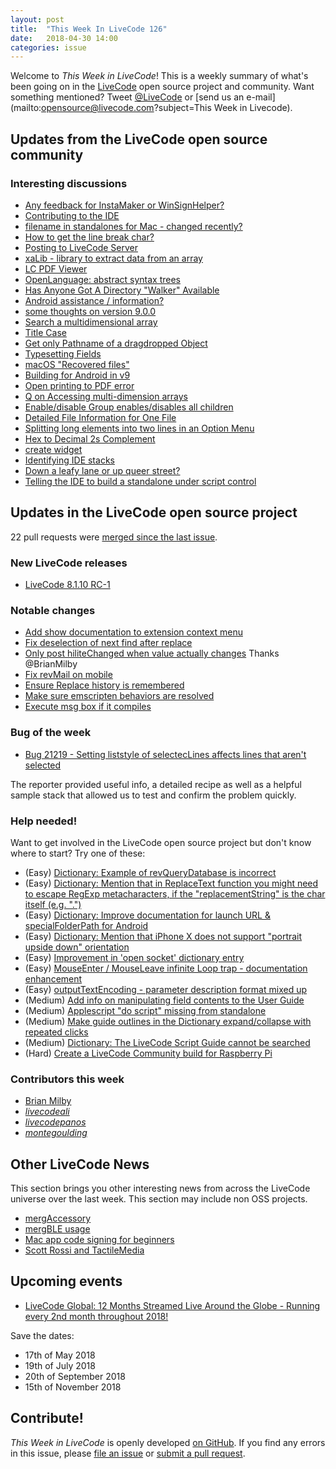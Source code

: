 ```yaml
---
layout: post
title:  "This Week In LiveCode 126"
date:   2018-04-30 14:00
categories: issue
---
```


Welcome to *This Week in LiveCode*!  This is a weekly summary of what's been
going on in the [LiveCode](https://livecode.com/) open source project and
community.  Want something mentioned?  Tweet
[@LiveCode](https://twitter.com/LiveCode) or
[send us an e-mail](mailto:opensource@livecode.com?subject=This Week in Livecode).

## Updates from the LiveCode open source community

<!---
### News & blog posts

- [LiveCode 9.0 GM](https://livecode.com/livecode-9-0-gm/)
--->



### Interesting discussions

- [Any feedback for InstaMaker or WinSignHelper?](https://www.mail-archive.com/use-livecode@lists.runrev.com/msg94069.html)
- [Contributing to the IDE](https://www.mail-archive.com/use-livecode@lists.runrev.com/msg94077.html)
- [filename in standalones for Mac - changed recently?](https://www.mail-archive.com/use-livecode@lists.runrev.com/msg94089.html)
- [How to get the line break char?](https://www.mail-archive.com/use-livecode@lists.runrev.com/msg94093.html)
- [Posting to LiveCode Server](https://www.mail-archive.com/use-livecode@lists.runrev.com/msg94094.html)
- [xaLib - library to extract data from an array](https://www.mail-archive.com/use-livecode@lists.runrev.com/msg94103.html)
- [LC PDF Viewer](https://www.mail-archive.com/use-livecode@lists.runrev.com/msg94111.html)
- [OpenLanguage: abstract syntax trees](https://www.mail-archive.com/use-livecode@lists.runrev.com/msg94130.html)
- [Has Anyone Got A Directory "Walker" Available](https://www.mail-archive.com/use-livecode@lists.runrev.com/msg94133.html)
- [Android assistance / information?](https://www.mail-archive.com/use-livecode@lists.runrev.com/msg94134.html)
- [some thoughts on version 9.0.0](https://www.mail-archive.com/use-livecode@lists.runrev.com/msg94135.html)
- [Search a multidimensional array](https://www.mail-archive.com/use-livecode@lists.runrev.com/msg94178.html)
- [Title Case](https://www.mail-archive.com/use-livecode@lists.runrev.com/msg94194.html)
- [Get only Pathname of a dragdropped Object](https://www.mail-archive.com/use-livecode@lists.runrev.com/msg94205.html)
- [Typesetting Fields](https://www.mail-archive.com/use-livecode@lists.runrev.com/msg94212.html)
- [macOS "Recovered files"](https://www.mail-archive.com/use-livecode@lists.runrev.com/msg94245.html)
- [Building for Android in v9](https://www.mail-archive.com/use-livecode@lists.runrev.com/msg94265.html)
- [Open printing to PDF error](https://www.mail-archive.com/use-livecode@lists.runrev.com/msg94267.html)
- [Q on Accessing multi-dimension arrays](https://www.mail-archive.com/use-livecode@lists.runrev.com/msg94270.html)
- [Enable/disable Group enables/disables all children](https://www.mail-archive.com/use-livecode@lists.runrev.com/msg94282.html)
- [Detailed File Information for One File](https://www.mail-archive.com/use-livecode@lists.runrev.com/msg94316.html)
- [Splitting long elements into two lines in an Option Menu](https://www.mail-archive.com/use-livecode@lists.runrev.com/msg94319.html)
- [Hex to Decimal 2s Complement](https://www.mail-archive.com/use-livecode@lists.runrev.com/msg94326.html)
- [create widget](https://www.mail-archive.com/use-livecode@lists.runrev.com/msg94349.html)
- [Identifying IDE stacks](https://www.mail-archive.com/use-livecode@lists.runrev.com/msg94356.html)
- [Down a leafy lane or up queer street?](https://www.mail-archive.com/use-livecode@lists.runrev.com/msg94372.html)
- [Telling the IDE to build a standalone under script control](https://www.mail-archive.com/use-livecode@lists.runrev.com/msg94376.html)



## Updates in the LiveCode open source project

22 pull requests were [merged since the last issue](https://github.com/search?utf8=✓&q=org%3Alivecode+is%3Apublic+is%3Apr+is%3Amerged+merged%3A2018-04-16..2018-04-29&type=Issues).



### New LiveCode releases

- [LiveCode 8.1.10 RC-1](https://downloads.livecode.com/livecode/#8_1_10)



### Notable changes

- [Add show documentation to extension context menu](https://github.com/livecode/livecode-ide/pull/1967)
- [Fix deselection of next find after replace](https://github.com/livecode/livecode-ide/pull/1966)
- [Only post hiliteChanged when value actually changes](https://github.com/livecode/livecode/pull/6486) Thanks @BrianMilby
- [Fix revMail on mobile](https://github.com/livecode/livecode-ide/pull/1960)
- [Ensure Replace history is remembered](https://github.com/livecode/livecode-ide/pull/1957)
- [Make sure emscripten behaviors are resolved](https://github.com/livecode/livecode/pull/6471)
- [Execute msg box if it compiles](https://github.com/livecode/livecode-ide/pull/1948)


### Bug of the week

- [Bug 21219 - Setting liststyle of selectecLines affects lines that aren't selected](http://quality.livecode.com/show_bug.cgi?id=21219)

The reporter provided useful info, a detailed recipe as well as a helpful sample stack that allowed us to test and confirm the problem quickly.


### Help needed!

Want to get involved in the LiveCode open source project but don't know where
to start?  Try one of these:

- (Easy) [Dictionary: Example of revQueryDatabase is incorrect](https://quality.livecode.com/show_bug.cgi?id=21234)
- (Easy) [Dictionary: Mention that in ReplaceText function you might need to escape RegExp metacharacters, if the "replacementString" is the char itself (e.g. ".")](http://quality.livecode.com/show_bug.cgi?id=20943)
- (Easy) [Dictionary: Improve documentation for launch URL & specialFolderPath for Android](http://quality.livecode.com/show_bug.cgi?id=20722)
- (Easy) [Dictionary: Mention that iPhone X does not support "portrait upside down" orientation](http://quality.livecode.com/show_bug.cgi?id=20640)
- (Easy) [Improvement in 'open socket' dictionary entry](http://quality.livecode.com/show_bug.cgi?id=19597)
- (Easy) [MouseEnter / MouseLeave infinite Loop trap - documentation enhancement](http://quality.livecode.com/show_bug.cgi?id=20529)
- (Easy) [outputTextEncoding - parameter description format mixed up](http://quality.livecode.com/show_bug.cgi?id=19351)
- (Medium) [Add info on manipulating field contents to the User Guide](http://quality.livecode.com/show_bug.cgi?id=18990)
- (Medium) [Applescript "do script" missing from standalone](http://quality.livecode.com/show_bug.cgi?id=20993)
- (Medium) [Make guide outlines in the Dictionary expand/collapse with repeated clicks](http://quality.livecode.com/show_bug.cgi?id=18184)
- (Medium) [Dictionary: The LiveCode Script Guide cannot be searched](http://quality.livecode.com/show_bug.cgi?id=15957)
- (Hard) [Create a LiveCode Community build for Raspberry Pi](http://forums.livecode.com/viewtopic.php?f=76&t=27912)

### Contributors this week

- [Brian Milby](https://github.com/bwmilby)
- *[livecodeali](https://github.com/livecodeali)*
- *[livecodepanos](https://github.com/livecodepanos)*
- *[montegoulding](https://github.com/montegoulding)*


## Other LiveCode News


This section brings you other interesting news from across the LiveCode universe over the last week. This section may include non OSS projects.

- [mergAccessory](https://www.mail-archive.com/use-livecode@lists.runrev.com/msg94136.html)
- [mergBLE usage](https://www.mail-archive.com/use-livecode@lists.runrev.com/msg94207.html)
- [Mac app code signing for beginners](https://www.mail-archive.com/use-livecode@lists.runrev.com/msg94306.html)
- [Scott Rossi and TactileMedia](https://www.mail-archive.com/use-livecode@lists.runrev.com/msg94375.html)



## Upcoming events

* [LiveCode Global: 12 Months Streamed Live Around the Globe - Running every 2nd month throughout 2018!](https://livecode.com/global/) 

Save the dates:

- 17th of May 2018
- 19th of July 2018
- 20th of September 2018
- 15th of November 2018


## Contribute!

*This Week in LiveCode* is openly developed
[on GitHub](https://github.com/livecode/this-week-in-livecode).
If you find any errors in this issue, please
[file an issue](https://github.com/livecode/this-week-in-livecode/issues) or
[submit a pull request](https://github.com/livecode/this-week-in-livecode/pulls).
